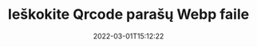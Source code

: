 ---
############################# Static ############################
layout: "auto-gen-signature"
date: 2022-03-01T15:12:22
draft: false
operation: Search
signaturetype: Qrcode
fileformat: Webp
productName: Java
lang: lt
productCode: java
otherformats: pdf doc docx docm dot dotm dotx odt ott rtf xls xlsx xlsm xlsb csv ods ots xltx xltm ppt pptx pps ppsx odp otp potx potm pptm ppsm png jpg bmp gif tiff svg webp wmf
breadcrumb: Search Qrcode signatures at Webp with Java

############################# Head ############################
head_title: "Ieškokite Qrcode parašų Webp faile Java"
head_description: "Naudokite Java, norėdami ieškoti Qrcode parašų Webp failuose naudodami kelias kodo eilutes."

############################# Header ############################
title: "Ieškokite Qrcode parašų Webp faile"
description: "Java savoji API leidžia ieškoti Qrcode parašų jau pasirašytuose Webp failuose. Atlikite išplėstinę el. parašo paiešką savo Webp dokumentuose naudodami kelias kodo eilutes."
bg_image: "https://cms.admin.containerize.com/templates/aspose/App_Themes/V3/images/bg/header1.png"
bg_overlay: false
button:
    enable: true

############################# SubMenu ############################
submenu:
    enable: true

    left:
        img_alt: "GroupDocs.Signature for Java"
        image: "https://cms.admin.containerize.com/templates/groupdocs/images/product-logos/90x90-noborder/groupdocsature-java.png"
        product: "GroupDocs.Signature"
        platform: "Java"



############################# About ############################
about:
    enable: true
    title: "Apie GroupDocs.Signature for Java API"
    content: |
        [GroupDocs.Signature for Java](https://products.groupdocs.com/signature/java/) teikia Java API, skirtą dokumentams apdoroti naudojant įvairius parašo tipus, pvz., tekstus, vaizdus, ​​skaitmeninius sertifikatus, brūkšninius kodus, QR kodus, antspaudus ar metaduomenis. Vartotojai gali pridėti, ištrinti, atnaujinti, tikrinti arba ieškoti elektroninių parašų PDF rinkmenose, MS Word dokumentuose, MS Excel darbaknygėse, MS PowerPoint pristatymuose, Adobe Photoshop failuose ir įvairiuose vaizdo formatuose, su papildoma pagalba prireikus tinkinti parašų ypatybes.
    

############################# Steps ############################
steps:
    enable: true
    title_left: "Kaip ieškoti Qrcode parašų Webp"
    content_left: |
        [GroupDocs.Signature for Java](https://products.groupdocs.com/signature/java/) leidžia Java kūrėjams lengviau ieškoti Qrcode parašų Webp failuose iš savo programų, atlikdami kelis paprastus veiksmus.
        
        * Sukurkite naują Signature klasės egzempliorių ir nurodykite šaltinio dokumento kelią kaip konstruktoriaus parametrą.
        * Sukurkite paieškos parinkčių objektą pagal savo reikalavimus ir nurodykite paieškos parinktis.
        * Iškvieskite Signature klasės egzemplioriaus paieškos metodą ir perduokite jam paieškos parinktis.
        * Apdorokite paieškos rezultatus pagal savo poreikius.

    title_right: "Sistemos reikalavimai"
    content_right: |
        GroupDocs.Signature for Java palaikomos visose pagrindinėse platformose ir operacinėse sistemose. Prieš vykdydami toliau pateiktą kodą, įsitikinkite, kad jūsų sistemoje yra įdiegtos šios būtinos sąlygos.

        * Operacinės sistemos: Microsoft Windows, Linux, MacOS
        * Kūrimo aplinkos: NetBeans, Intellij IDEA, Eclipse, etc.
        * Java runtime: J2SE 6.0 and above
        * Atsisiųskite naujausią GroupDocs.Signature for Java versiją iš [Maven](https://repository.groupdocs.com/webapp/#/artifacts/browse/tree/General/repo/com/groupdocs/groupdocs-signature)
         
    code: |
        ```java    
                
        // Set up input Webp file
        String filePath = "input.webp";

        // Instantiate Signature for input file
        Signature signature = new Signature(filePath);

        //Create search options
        QrCodeSearchOptions options = new QrCodeSearchOptions();

        // specify special pages to search on 
        options.setAllPages(false);
        // single page number
        options.setPageNumber(1);
        // specify text match type
        options.setMatchType(TextMatchType.Contains);
        // specify text pattern to search
        options.setText("Text signature");
        // return  Qrcode images for processing
        options.setReturnContent(true);
        // set up type of returned  Qrcode images
        options.setReturnContentType(FileType.PNG);
                            
        // search for Qrcode signatures in Webp document
        List<QrCodeSignature> signatures = signature.search(QrCodeSignature.class, options);

        // process signatures which were found 
        signatures.forEach(item -> System.out.println(item.toString()));
        ```

############################# Demos ############################
demos:
    enable: true
    title: "Ieškokite Qrcode elektroninių parašų tiesioginės demonstracijos"
    content: |
       Dabar ieškokite dokumente įvairių elektroninių parašų prie Webp failų, apsilankę [GroupDocs.Signature App](https://products.groupdocs.app/signature/family) svetainėje.

        
############################# More Formats ############################
more_formats:
    enable: true
    title: "Ieškokite kitų Qrcode parašų naudodami Java"
    content: |
        "Elektroninių parašų paieška įvairiuose dokumentuose. Raskite parašus iš vieno iš populiarių failų formatų, kaip parodyta toliau."
    format: 
           
       
back_to_top:
    enable: true
---